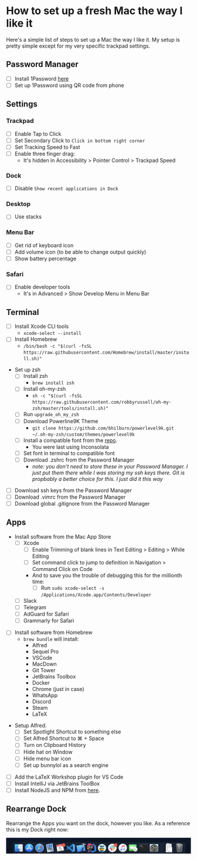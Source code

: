 # How to set up a fresh Mac the way I like it

Here's a simple list of steps to set up a Mac the way I like it. My setup is pretty simple except for my very specific trackpad settings.

## Password Manager

- [ ] Install 1Password [here](https://1password.com/downloads/mac/)
- [ ] Set up 1Password using QR code from phone

## Settings

### Trackpad

- [ ] Enable Tap to Click
- [ ] Set Secondary Click to `Click in bottom right corner`
- [ ] Set Tracking Speed to Fast
- [ ] Enable three finger drag:
	- It's hidden in Accessibility > Pointer Control > Trackpad Speed

### Dock

- [ ] Disable `Show recent applications in Dock`

### Desktop

- [ ] Use stacks

### Menu Bar

- [ ] Get rid of keyboard icon
- [ ] Add volume icon (to be able to change output quickly)
- [ ] Show battery percentage

### Safari

- [ ] Enable developer tools
	- It's in Advanced > Show Develop Menu in Menu Bar

## Terminal

- [ ] Install Xcode CLI tools
	- `xcode-select --install`
- [ ] Install Homebrew
	- `/bin/bash -c "$(curl -fsSL https://raw.githubusercontent.com/Homebrew/install/master/install.sh)"`
- Set up zsh
	- [ ] Install zsh
		- `brew install zsh`
	- [ ] Install oh-my-zsh 
		- `sh -c "$(curl -fsSL https://raw.githubusercontent.com/robbyrussell/oh-my-zsh/master/tools/install.sh)"`
	- [ ] Run `upgrade_oh_my_zsh`
	- [ ] Download Powerline9K Theme 
		- `git clone https://github.com/bhilburn/powerlevel9k.git ~/.oh-my-zsh/custom/themes/powerlevel9k`
	- [ ] Install a compatible font from the [repo](https://github.com/powerline/fonts).
		- You were last using Inconsolata
	- [ ] Set font in terminal to compatible font
	- [ ] Download .zshrc from the Password Manager 
		- *note: you don't need to store these in your Password Manager. I just put them there while I was storing my ssh keys there. Git is propbably a better choice for this. I just did it this way*
- [ ] Download ssh keys from the Password Manager
- [ ] Download .vimrc from the Password Manager
- [ ] Download global .gitignore from the Password Manager

## Apps

- Install software from the Mac App Store
	- [ ] Xcode 
		- [ ] Enable Trimming of blank lines in Text Editing > Editing > While Editing
		- [ ] Set command click to jump to definition in Navigation > Command Click on Code
		- And to save you the trouble of debugging this for the millionth time:
			- [ ] Run `sudo xcode-select -s /Applications/Xcode.app/Contents/Developer`
	- [ ] Slack
	- [ ] Telegram
	- [ ] AdGuard for Safari
	- [ ] Grammarly for Safari
- [ ] Install software from Homebrew
	- `brew bundle` will install:
		- Alfred
		- Sequel Pro
		- VSCode
		- MacDown
		- Git Tower
		- JetBrains Toolbox
		- Docker
		- Chrome (just in case)
		- WhatsApp
		- Discord
		- Steam
		- LaTeX
- Setup Alfred.
 	- [ ] Set Spotlight Shortcut to something else
 	- [ ] Set Alfred Shortcut to ⌘ + Space
 	- [ ] Turn on Clipboard History
 	- [ ] Hide hat on Window
 	- [ ] Hide menu bar icon
	- [ ] Set up bunnylol as a search engine
- [ ] Add the LaTeX Workshop plugin for VS Code
- [ ] Install IntelliJ via JetBrains ToolBox
- [ ] Install NodeJS and NPM from [here](https://nodejs.org/).

## Rearrange Dock

Rearrange the Apps you want on the dock, however you like.
As a reference this is my Dock right now:

![](dock.png)
